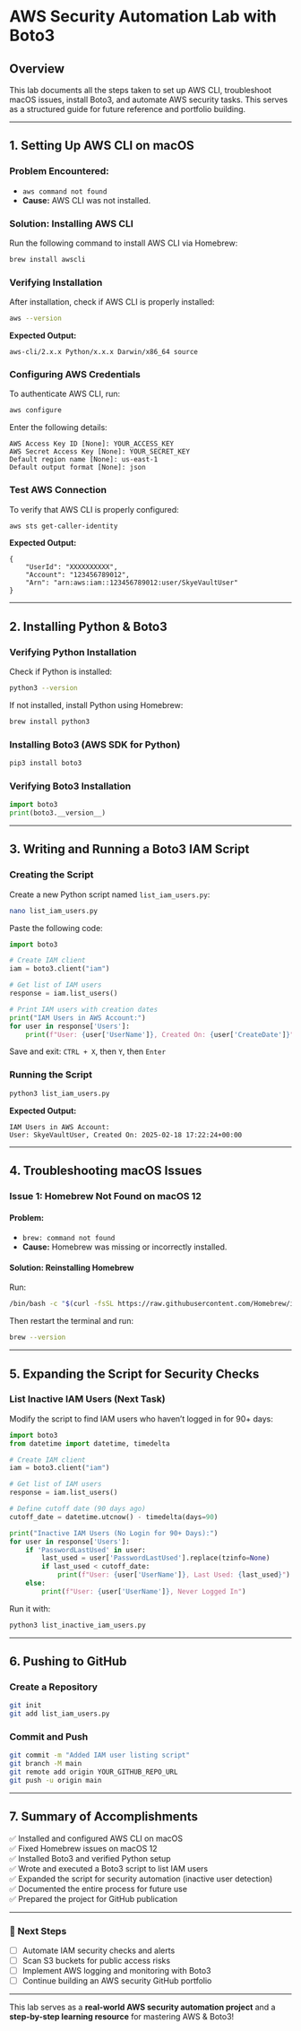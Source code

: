 # AWS Security Automation Lab with Boto3

## **Overview**
This lab documents all the steps taken to set up AWS CLI, troubleshoot macOS issues, install Boto3, and automate AWS security tasks. This serves as a structured guide for future reference and portfolio building.

---

## **1. Setting Up AWS CLI on macOS**
### **Problem Encountered:**
- `aws command not found`
- **Cause:** AWS CLI was not installed.

### **Solution: Installing AWS CLI**
Run the following command to install AWS CLI via Homebrew:
```bash
brew install awscli
```

### **Verifying Installation**
After installation, check if AWS CLI is properly installed:
```bash
aws --version
```
**Expected Output:**
```
aws-cli/2.x.x Python/x.x.x Darwin/x86_64 source
```

### **Configuring AWS Credentials**
To authenticate AWS CLI, run:
```bash
aws configure
```
Enter the following details:
```
AWS Access Key ID [None]: YOUR_ACCESS_KEY
AWS Secret Access Key [None]: YOUR_SECRET_KEY
Default region name [None]: us-east-1
Default output format [None]: json
```

### **Test AWS Connection**
To verify that AWS CLI is properly configured:
```bash
aws sts get-caller-identity
```

**Expected Output:**
```
{
    "UserId": "XXXXXXXXXX",
    "Account": "123456789012",
    "Arn": "arn:aws:iam::123456789012:user/SkyeVaultUser"
}
```

---

## **2. Installing Python & Boto3**
### **Verifying Python Installation**
Check if Python is installed:
```bash
python3 --version
```
If not installed, install Python using Homebrew:
```bash
brew install python3
```

### **Installing Boto3 (AWS SDK for Python)**
```bash
pip3 install boto3
```

### **Verifying Boto3 Installation**
```python
import boto3
print(boto3.__version__)
```

---

## **3. Writing and Running a Boto3 IAM Script**
### **Creating the Script**
Create a new Python script named `list_iam_users.py`:
```bash
nano list_iam_users.py
```
Paste the following code:
```python
import boto3

# Create IAM client
iam = boto3.client("iam")

# Get list of IAM users
response = iam.list_users()

# Print IAM users with creation dates
print("IAM Users in AWS Account:")
for user in response['Users']:
    print(f"User: {user['UserName']}, Created On: {user['CreateDate']}")
```
Save and exit: `CTRL + X`, then `Y`, then `Enter`

### **Running the Script**
```bash
python3 list_iam_users.py
```

**Expected Output:**
```
IAM Users in AWS Account:
User: SkyeVaultUser, Created On: 2025-02-18 17:22:24+00:00
```

---

## **4. Troubleshooting macOS Issues**
### **Issue 1: Homebrew Not Found on macOS 12**
#### **Problem:**
- `brew: command not found`
- **Cause:** Homebrew was missing or incorrectly installed.

#### **Solution: Reinstalling Homebrew**
Run:
```bash
/bin/bash -c "$(curl -fsSL https://raw.githubusercontent.com/Homebrew/install/HEAD/install.sh)"
```
Then restart the terminal and run:
```bash
brew --version
```

---

## **5. Expanding the Script for Security Checks**
### **List Inactive IAM Users (Next Task)**
Modify the script to find IAM users who haven’t logged in for 90+ days:
```python
import boto3
from datetime import datetime, timedelta

# Create IAM client
iam = boto3.client("iam")

# Get list of IAM users
response = iam.list_users()

# Define cutoff date (90 days ago)
cutoff_date = datetime.utcnow() - timedelta(days=90)

print("Inactive IAM Users (No Login for 90+ Days):")
for user in response['Users']:
    if 'PasswordLastUsed' in user:
        last_used = user['PasswordLastUsed'].replace(tzinfo=None)
        if last_used < cutoff_date:
            print(f"User: {user['UserName']}, Last Used: {last_used}")
    else:
        print(f"User: {user['UserName']}, Never Logged In")
```

Run it with:
```bash
python3 list_inactive_iam_users.py
```

---

## **6. Pushing to GitHub**
### **Create a Repository**
```bash
git init
git add list_iam_users.py
```

### **Commit and Push**
```bash
git commit -m "Added IAM user listing script"
git branch -M main
git remote add origin YOUR_GITHUB_REPO_URL
git push -u origin main
```

---

## **7. Summary of Accomplishments**
✅ Installed and configured AWS CLI on macOS  
✅ Fixed Homebrew issues on macOS 12  
✅ Installed Boto3 and verified Python setup  
✅ Wrote and executed a Boto3 script to list IAM users  
✅ Expanded the script for security automation (inactive user detection)  
✅ Documented the entire process for future use  
✅ Prepared the project for GitHub publication  

---

### **🚀 Next Steps**
- [ ] Automate IAM security checks and alerts
- [ ] Scan S3 buckets for public access risks
- [ ] Implement AWS logging and monitoring with Boto3
- [ ] Continue building an AWS security GitHub portfolio

---
This lab serves as a **real-world AWS security automation project** and a **step-by-step learning resource** for mastering AWS & Boto3!
